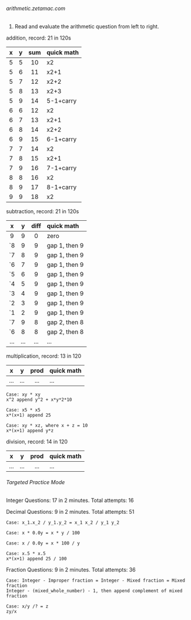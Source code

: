 <h6>arithmetic.zetamac.com</h6>

1. Read and evaluate the arithmetic question from left to right.

addition, record: 21 in 120s

| x | y | sum | quick math |
|:---:|:---:|:---:|:---|
| 5 | 5 | 10 | x2 |
| 5 | 6 | 11 | x2+1 |
| 5 | 7 | 12 | x2+2 |
| 5 | 8 | 13 | x2+3 |
| 5 | 9 | 14 | 5-1+carry |
| 6 | 6 | 12 | x2 |
| 6 | 7 | 13 | x2+1 |
| 6 | 8 | 14 | x2+2 |
| 6 | 9 | 15 | 6-1+carry |
| 7 | 7 | 14 | x2 |
| 7 | 8 | 15 | x2+1 |
| 7 | 9 | 16 | 7-1+carry |
| 8 | 8 | 16 | x2 |
| 8 | 9 | 17 | 8-1+carry |
| 9 | 9 | 18 | x2 |

subtraction, record: 21 in 120s

| x | y | diff | quick math |
|:---:|:---:|:---:|:---|
| 9 | 9 | 0 | zero |
| `8 | 9 | 9 | gap 1, then 9 |
| `7 | 8 | 9 | gap 1, then 9 |
| `6 | 7 | 9 | gap 1, then 9 |
| `5 | 6 | 9 | gap 1, then 9 |
| `4 | 5 | 9 | gap 1, then 9 |
| `3 | 4 | 9 | gap 1, then 9 |
| `2 | 3 | 9 | gap 1, then 9 |
| `1 | 2 | 9 | gap 1, then 9 |
| `7 | 9 | 8 | gap 2, then 8 |
| `6 | 8 | 8 | gap 2, then 8 |
| ... | ... | ... | ... |

multiplication, record: 13 in 120

| x | y | prod | quick math |
|:---:|:---:|:---:|:---|
| ... | ... | ... | ... |

```
Case: xy * xy
x^2 append y^2 + x*y*2*10

Case: x5 * x5
x*(x+1) append 25

Case: xy * xz, where x + z = 10
x*(x+1) append y*z
```

division, record: 14 in 120

| x | y | prod | quick math |
|:---:|:---:|:---:|:---|
| ... | ... | ... | ... |

<h6>Targeted Practice Mode</h6>

Integer Questions: 17 in 2 minutes.
Total attempts: 16

Decimal Questions: 9 in 2 minutes.
Total attempts: 51

```
Case: x_1.x_2 / y_1.y_2 = x_1 x_2 / y_1 y_2

Case: x * 0.0y = x * y / 100

Case: x / 0.0y = x * 100 / y

Case: x.5 * x.5
x*(x+1) append 25 / 100
```

Fraction Questions: 9 in 2 minutes.
Total attempts: 36

```
Case: Integer - Improper fraction = Integer - Mixed fraction = Mixed fraction
Integer - (mixed_whole_number) - 1, then append complement of mixed fraction

Case: x/y /? = z
zy/x 
```
